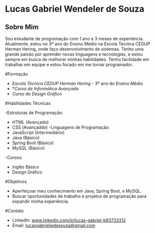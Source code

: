 # Lucas Gabriel Wendeler de Souza

## Sobre Mim

Sou estudante de programação com 1 ano e 3 meses de experiência. Atualmente, estou no 3º ano do Ensino Médio na Escola Técnica CEDUP Herman Hering, onde faço desenvolvimento de sistemas. Tenho uma grande paixão por aprender novas linguagens e tecnologias, e estou sempre em busca de melhorar minhas habilidades. Tenho facilidade em trabalhar em equipe e estou focado em me tornar programador.

#Formação

- *Escola Técnica CEDUP Herman Hering* - 3º ano do Ensino Médio
- **Curso de Informática Avançada*
- *Curso de Design Gráfico*

#Habilidades Técnicas

-Estruturas de Programação:
  - HTML (Avançado)
  - CSS (Avançaddo)
-Linguagens de Programação:
  - JavaScript (Intermediário)
  - Java (Básico)
  - Spring Boot (Básico)
  - MySQL (Básico)
  
-Cursos:
  - Inglês Básico
  - Design Gráfico

#Objetivos

- Aperfeiçoar meu conhecimento em Java, Spring Boot, e MySQL.
- Buscar oportunidades de trabalho e projetos de programação para expandir minha experiência.

#Contato

- LinkedIn: www.linkedin.com/in/lucas-gabriel-b83733312
- Email: lucasgabrielwdesouza@gmail.com
